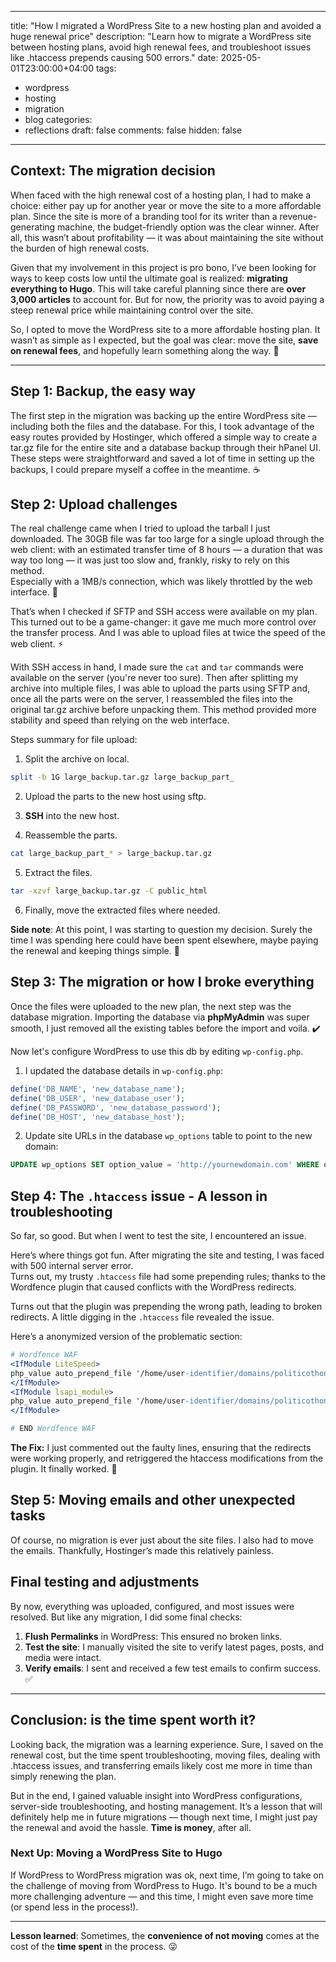
---
title: "How I migrated a WordPress Site to a new hosting plan and avoided a huge renewal price"
description: "Learn how to migrate a WordPress site between hosting plans, avoid high renewal fees, and troubleshoot issues like .htaccess prepends causing 500 errors."
date: 2025-05-01T23:00:00+04:00
tags:
  - wordpress
  - hosting
  - migration
  - blog
categories:
  - reflections
draft: false
comments: false
hidden: false
---

## Context: The migration decision

When faced with the high renewal cost of a hosting plan, I had to make a choice: either pay up for another year or move the site to a more affordable plan. Since the site is more of a branding tool for its writer than a revenue-generating machine, the budget-friendly option was the clear winner. After all, this wasn’t about profitability — it was about maintaining the site without the burden of high renewal costs. 

Given that my involvement in this project is pro bono, I’ve been looking for ways to keep costs low until the ultimate goal is realized: **migrating everything to Hugo**. This will take careful planning since there are **over 3,000 articles** to account for. But for now, the priority was to avoid paying a steep renewal price while maintaining control over the site.

So, I opted to move the WordPress site to a more affordable hosting plan. It wasn’t as simple as I expected, but the goal was clear: move the site, **save on renewal fees**, and hopefully learn something along the way. 🚀

---

## Step 1: Backup, the easy way

The first step in the migration was backing up the entire WordPress site — including both the files and the database. For this, I took advantage of the easy routes provided by Hostinger, which offered a simple way to create a tar.gz file for the entire site and a database backup through their hPanel UI. These steps were straightforward and saved a lot of time in setting up the backups, I could prepare myself a coffee in the meantime. ☕

## Step 2: Upload challenges

The real challenge came when I tried to upload the tarball I just downloaded. The 30GB file was far too large for a single upload through the web client: with an estimated transfer time of 8 hours — a duration that was way too long — it was just too slow and, frankly, risky to rely on this method.  
Especially with a 1MB/s connection, which was likely throttled by the web interface. 😤

That’s when I checked if SFTP and SSH access were available on my plan. This turned out to be a game-changer: it gave me much more control over the transfer process. And I was able to upload files at twice the speed of the web client. ⚡

With SSH access in hand, I made sure the `cat` and `tar` commands were available on the server (you're never too sure). Then after splitting my archive into multiple files, I was able to upload the parts using SFTP and, once all the parts were on the server, I reassembled the files into the original tar.gz archive before unpacking them. This method provided more stability and speed than relying on the web interface.

Steps summary for file upload:

1. Split the archive on local.

```bash
split -b 1G large_backup.tar.gz large_backup_part_
```

2. Upload the parts to the new host using sftp.

3. **SSH** into the new host.

4. Reassemble the parts.

```bash
cat large_backup_part_* > large_backup.tar.gz
```

5. Extract the files.

```bash
tar -xzvf large_backup.tar.gz -C public_html
```

6. Finally, move the extracted files where needed.

**Side note**: At this point, I was starting to question my decision. Surely the time I was spending here could have been spent elsewhere, maybe paying the renewal and keeping things simple. 🤔

## Step 3: The migration or how I broke everything

Once the files were uploaded to the new plan, the next step was the database migration. Importing the database via **phpMyAdmin** was super smooth, I just removed all the existing tables before the import and voila. ✔️

Now let's configure WordPress to use this db by editing `wp-config.php`.

1. I updated the database details in `wp-config.php`:

```php
define('DB_NAME', 'new_database_name');
define('DB_USER', 'new_database_user');
define('DB_PASSWORD', 'new_database_password');
define('DB_HOST', 'new_database_host');
```

2. Update site URLs in the database `wp_options` table to point to the new domain:

```sql
UPDATE wp_options SET option_value = 'http://yournewdomain.com' WHERE option_name = 'siteurl' OR option_name = 'home';
```

## Step 4: The `.htaccess` issue - A lesson in troubleshooting

So far, so good. But when I went to test the site, I encountered an issue.

Here’s where things got fun. After migrating the site and testing, I was faced with 500 internal server error.  
Turns out, my trusty `.htaccess` file had some prepending rules; thanks to the Wordfence plugin that caused conflicts with the WordPress redirects.

Turns out that the plugin was prepending the wrong path, leading to broken redirects. A little digging in the `.htaccess` file revealed the issue.

Here’s a anonymized version of the problematic section:

```apache
# Wordfence WAF
<IfModule LiteSpeed>
php_value auto_prepend_file '/home/user-identifier/domains/politicothon.com/public_html/wordfence-waf.php'
</IfModule>
<IfModule lsapi_module>
php_value auto_prepend_file '/home/user-identifier/domains/politicothon.com/public_html/wordfence-waf.php'
</IfModule>

# END Wordfence WAF
```

**The Fix:** I just commented out the faulty lines, ensuring that the redirects were working properly, and retriggered the htaccess modifications from the plugin. It finally worked. 🎉

## Step 5: Moving emails and other unexpected tasks

Of course, no migration is ever just about the site files. I also had to move the emails. Thankfully, Hostinger’s made this relatively painless.

## Final testing and adjustments

By now, everything was uploaded, configured, and most issues were resolved. But like any migration, I did some final checks:

1. **Flush Permalinks** in WordPress: This ensured no broken links.
2. **Test the site**: I manually visited the site to verify latest pages, posts, and media were intact.
3. **Verify emails**: I sent and received a few test emails to confirm success. ✅

---

## Conclusion: is the time spent worth it?

Looking back, the migration was a learning experience. Sure, I saved on the renewal cost, but the time spent troubleshooting, moving files, dealing with .htaccess issues, and transferring emails likely cost me more in time than simply renewing the plan.

But in the end, I gained valuable insight into WordPress configurations, server-side troubleshooting, and hosting management. It’s a lesson that will definitely help me in future migrations — though next time, I might just pay the renewal and avoid the hassle. **Time is money**, after all.

### Next Up: Moving a WordPress Site to Hugo

If WordPress to WordPress migration was ok, next time, I’m going to take on the challenge of moving from WordPress to Hugo. It's bound to be a much more challenging adventure — and this time, I might even save more time (or spend less in the process!).

---

**Lesson learned**: Sometimes, the **convenience of not moving** comes at the cost of the **time spent** in the process. 😜
